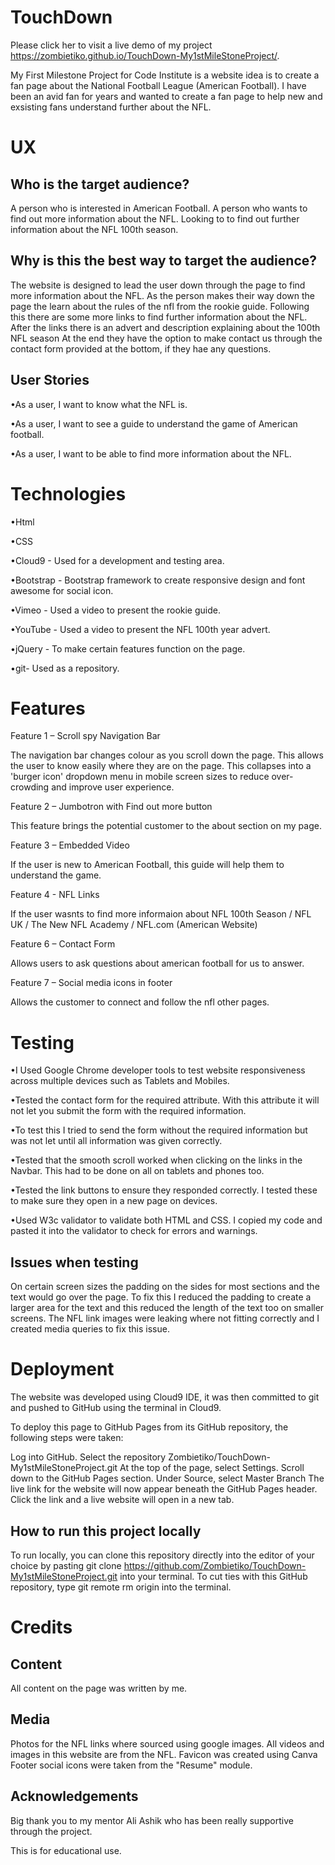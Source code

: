 <h1>TouchDown</H1>

Please click her to visit a live demo of my project https://zombietiko.github.io/TouchDown-My1stMileStoneProject/.

My First Milestone Project for Code Institute is a website idea is to create a fan page about the National Football League (American Football).
I have been an avid fan for years and wanted to create a fan page to help new and exsisting fans understand further about the NFL.

<H1>UX</H1>

<h2>Who is the target audience?</h2>

A person who is interested in American Football.
A person who wants to find out more information about the NFL.
Looking to to find out further information about the NFL 100th season.


<h2>Why is this the best way to target the audience?</h2>

The website is designed to lead the user down through the page to find more information about the NFL. 
As the person makes their way down the page the learn about the rules of the nfl from the rookie guide.
Following this there are some more links to find further information about the NFL.
After the links there is an advert and description explaining about the 100th NFL season 
At the end they have the option to make contact us through the contact form provided at the bottom, if they hae any questions.

<h2>User Stories</h2>

<p>•As a user, I want to know what the NFL is.</P>
<p>•As a user, I want to see a guide to understand the game of American football.</p>
<p>•As a user, I want to be able to find more information about the NFL.</p>



<h1>Technologies</h1>

<p>•Html</p>
<p>•CSS</P>
<p>•Cloud9 - Used for a development and testing area.</P>
<p>•Bootstrap - Bootstrap framework to create responsive design and font awesome for social icon.</P>
<p>•Vimeo - Used a video to present the rookie guide.</P>
<p>•YouTube - Used a video to present the NFL 100th  year advert.</P>
<p>•jQuery - To make certain features function on the page.</P>
<p>•git- Used as a repository.</P>


<h1> Features </h1>

<p>Feature 1 – Scroll spy Navigation Bar</p>
<p>The navigation bar changes colour as you scroll down the page. This allows the user to know easily where they are on the page. 
This collapses into a 'burger icon' dropdown menu in mobile screen sizes to reduce over-crowding and improve user experience.</p>

<p>Feature 2 – Jumbotron with Find out more button</p>
This feature brings the potential customer to the about section on my page.</p>

<p>Feature 3 – Embedded Video</p>
If the user is new to American Football, this guide will help them to understand the game.</p>

<p>Feature 4  - NFL Links</p>
If the user wasnts to find more informaion about NFL 100th Season / NFL UK / The New NFL Academy / NFL.com (American Website)</p>

<p>Feature 6 – Contact Form</p>
Allows users to ask questions about american football for us to answer.</p>

<p>Feature 7 – Social media icons in footer</p>
Allows the customer to connect and follow the nfl other pages.</p>


<h1> Testing </h1>

<p>•I Used Google Chrome developer tools to test website responsiveness across multiple devices such as Tablets and Mobiles.</P>
<p>•Tested the contact form for the required attribute. With this attribute it will not let you submit the form with the required information.</P> 
<p>•To test this I tried to send the form without the required information but was not let until all information was given correctly.</P>
<p>•Tested that the smooth scroll worked when clicking on the links in the Navbar. This had to be done on all on tablets and phones too.</P>
<p>•Tested the link buttons to ensure they responded correctly. I tested these to make sure they open in a new page on devices.</P>
<p>•Used W3c validator to validate both HTML and CSS. I copied my code and pasted it into the validator to check for errors and warnings.</P>



<h2>Issues when testing</h2>

On certain screen sizes the padding on the sides for most sections and the text would go over the page.
To fix this I reduced the padding to create a larger area for the text and this reduced the length of the text too on smaller screens.
The NFL link images were leaking where not fitting  correctly and  I created media queries to fix this issue.

<h1> Deployment </h1>

The website was developed using Cloud9 IDE, it was then committed to git and pushed to GitHub using the terminal in Cloud9.

To deploy this page to GitHub Pages from its GitHub repository, the following steps were taken:

Log into GitHub.
Select the repository Zombietiko/TouchDown-My1stMileStoneProject.git
At the top of the page, select Settings.
Scroll down to the GitHub Pages section.
Under Source, select Master Branch
The live link for the website will now appear beneath the GitHub Pages header.
Click the link and a live website will open in a new tab.

<h2>How to run this project locally </h2>

To run locally, you can clone this repository directly into the editor of your choice by pasting git clone 
https://github.com/Zombietiko/TouchDown-My1stMileStoneProject.git into your terminal. 
To cut ties with this GitHub repository, type git remote rm origin into the terminal.

<h1> Credits </h1>

<h2>Content</h2>

All content on the page was written by me.

<h2>Media</h2>

Photos for the NFL links where sourced using google images. All videos and images in this website are from the NFL. 
Favicon was created using Canva Footer social icons were taken from the "Resume" module.

<h2> Acknowledgements </h2>

Big thank you to my mentor Ali Ashik who has been really supportive through the project.

This is for educational use.
